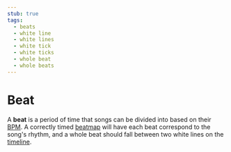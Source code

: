 ```yaml
---
stub: true
tags:
  - beats
  - white line
  - white lines
  - white tick
  - white ticks
  - whole beat
  - whole beats
---
```


# Beat

A **beat** is a period of time that songs can be divided into based on their [BPM](/wiki/Beatmapping/Beats_per_minute). A correctly timed [beatmap](/wiki/Beatmap) will have each beat correspond to the song's rhythm, and a whole beat should fall between two white lines on the [timeline](/wiki/Client/Beatmap_editor/Timelines).
